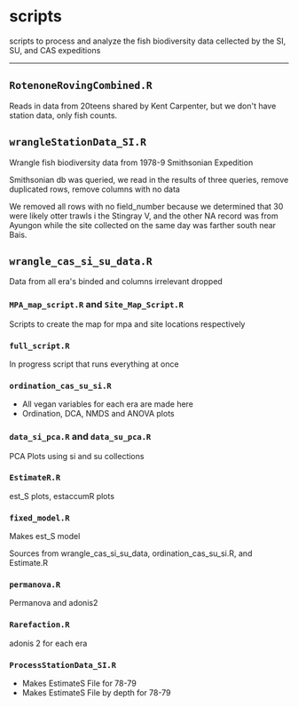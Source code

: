 # scripts

scripts to process and analyze the fish biodiversity data cellected by the SI, SU, and CAS expeditions

---

## `RotenoneRovingCombined.R`

Reads in data from 20teens shared by Kent Carpenter, but we don't have station data, only fish counts.

## `wrangleStationData_SI.R`

Wrangle fish biodiversity data from 1978-9 Smithsonian Expedition

Smithsonian db was queried, we read in the results of three queries, remove duplicated rows, remove columns with no data

We removed all rows with no field_number because we determined that 30 were likely otter trawls i the Stingray V, and the other NA record was from Ayungon while the site collected on the same day was farther south near Bais.

## `wrangle_cas_si_su_data.R`

Data from all era's binded and columns irrelevant dropped 

### `MPA_map_script.R` and `Site_Map_Script.R`

Scripts to create the map for mpa and site locations respectively

### `full_script.R` 

In progress script that runs everything at once

### `ordination_cas_su_si.R`

* All vegan variables for each era are made here
* Ordination, DCA, NMDS and ANOVA plots

### `data_si_pca.R` and `data_su_pca.R`

PCA Plots using si and su collections

### `EstimateR.R`

est_S plots, estaccumR plots

### `fixed_model.R`

Makes est_S model

Sources from wrangle_cas_si_su_data, ordination_cas_su_si.R, and Estimate.R

### `permanova.R`

Permanova and adonis2

### `Rarefaction.R`
adonis 2 for each era

### `ProcessStationData_SI.R`
* Makes EstimateS File for 78-79
* Makes EstimateS File by depth for 78-79
